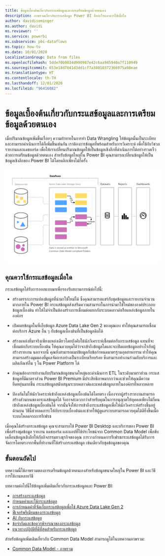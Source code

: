 ```yaml
---
title: ข้อมูลเบื้องต้นเกี่ยวกับกระแสข้อมูลและการเตรียมข้อมูลด้วยตนเอง
description: ภาพรวมเกี่ยวกับกระแสข้อมูล Power BI คืออะไรและควรใช้เมื่อใด
author: davidiseminger
ms.author: davidi
ms.reviewer: ''
ms.service: powerbi
ms.subservice: pbi-dataflows
ms.topic: how-to
ms.date: 10/01/2020
LocalizationGroup: Data from files
ms.openlocfilehash: 5dde70b9834d990987e42c6aa945940a7f110949
ms.sourcegitcommit: 653e18d7041d3dd1cf7a38010372366975a98eae
ms.translationtype: HT
ms.contentlocale: th-TH
ms.lasthandoff: 12/01/2020
ms.locfileid: "96416082"
---
```

# <a name="introduction-to-dataflows-and-self-service-data-prep"></a>ข้อมูลเบื้องต้นเกี่ยวกับกระแสข้อมูลและการเตรียมข้อมูลด้วยตนเอง

เมื่อปริมาณข้อมูลเพิ่มขึ้นเรื่อยๆ ความท้าทายในการทำ Data Wrangling ให้ข้อมูลนั้นเป็นระเบียบและสามารถดำเนินการได้ก็เพิ่มขึ้นเช่นกัน เราต้องการข้อมูลที่พร้อมสำหรับการวิเคราะห์ เพื่อใช้กับวิชวล รายงานและแดชบอร์ด เพื่อให้เราเปลี่ยนปริมาณข้อมูลให้เป็นข้อมูลเชิงลึกที่ดำเนินการได้อย่างรวดเร็ว ด้วยการเตรียมข้อมูลด้วยตนเอง สำหรับข้อมูลใหญ่ใน Power BI คุณสามารถเปลี่ยนข้อมูลให้เป็นข้อมูลเชิงลึกของ Power BI ได้โดยคลิกเพียงไม่กี่ครั้ง

![กระแสของข้อมูล](media/dataflows-introduction-self-service-flow.png)

## <a name="when-to-use-dataflows"></a>คุณควรใช้กระแสข้อมูลเมื่อใด

กระแสข้อมูลได้รับการออกแบบมาเพื่อรองรับสถานการณ์ต่อไปนี้:

* สร้างตรรกะการแปลงข้อมูลที่นำมาใช้ใหม่ได้ ซึ่งคุณสามารถแชร์กับชุดข้อมูลและรายงานจำนวนมากภายใน Power BI กระแสข้อมูลส่งเสริมความสามารถในการนำมาใช้ใหม่ขององค์ประกอบข้อมูลเบื้องต้น ทำให้ไม่จำเป็นต้องสร้างการเชื่อมต่อแยกกับระบบคลาวด์หรือแหล่งข้อมูลภายในองค์กร

* เปิดเผยข้อมูลในที่เก็บข้อมูล Azure Data Lake Gen 2 ของคุณเอง ทำให้คุณสามารถเชื่อมต่อบริการ Azure อื่น ๆ กับข้อมูลเบื้องต้นที่เป็นข้อมูลดิบได้

* สร้างแหล่งที่มาจริงเพียงแหล่งเดียวโดยบังคับให้นักวิเคราะห์เชื่อมต่อกับกระแสข้อมูล แทนที่จะเชื่อมต่อกับระบบเบื้องต้น ให้คุณควบคุมได้ว่าจะเข้าถึงข้อมูลใดและจะเปิดเผยข้อมูลอย่างไรกับผู้สร้างรายงาน นอกจากนี้ คุณยังสามารถแมปข้อมูลกับข้อกำหนดมาตรฐานอุตสาหกรรม ทำให้คุณสามารถสร้างมุมมองที่ดูแลจัดการอย่างเป็นระเบียบเรียบร้อย ซึ่งสามารถทำงานร่วมกับบริการและผลิตภัณฑ์อื่น ๆ ใน Power Platform ได้

* ถ้าคุณต้องการทำงานกับปริมาณข้อมูลขนาดใหญ่และดำเนินการ ETL ในระดับมาตราส่วน กระแสข้อมูลที่มีมาตราส่วน Power BI Premium มีประสิทธิภาพมากกว่าและช่วยให้คุณมีความยืดหยุ่นมากขึ้น กระแสข้อมูลสนับสนุนระบบคลาวด์และแหล่งข้อมูลภายในองค์กรที่หลากหลาย 

* ป้องกันไม่ให้นักวิเคราะห์เข้าถึงแหล่งข้อมูลเบื้องต้นได้โดยตรง เนื่องจากผู้สร้างรายงานสามารถสร้างส่วนบนของกระแสข้อมูลได้ จึงอาจสะดวกกว่าสำหรับคุณในการอนุญาตให้บุคคลเพียงไม่กี่คนเข้าถึงแหล่งข้อมูลเบื้องต้นได้ จากนั้นจึงให้การเข้าถึงกระแสข้อมูลเพื่อให้นักวิเคราะห์สร้างขึ้นอยู่ด้านบน วิธีนี้ช่วยลดภาระให้กับระบบเบื้องต้นและช่วยให้ผู้ดูแลระบบสามารถควบคุมได้ดียิ่งขึ้นเมื่อระบบโหลดจากการรีเฟรช

เมื่อคุณได้สร้างกระแสข้อมูล คุณจะสามารถใช้ Power BI Desktop และบริการของ Power BI เพื่อสร้างชุดข้อมูล รายงาน แดชบอร์ด และแอปที่ใช้ประโยชน์จาก Common Data Model เพื่อขับเคลื่อนข้อมูลเชิงลึกให้กับกิจกรรมทางธุรกิจของคุณ การวางกำหนดการรีเฟรชกระแสข้อมูลได้รับการจัดการโดยตรงจากพื้นที่ทำงานที่ใช้สร้างกระแสข้อมูล เช่นเดียวกับชุดข้อมูลของคุณ

## <a name="next-steps"></a>ขั้นตอนถัดไป
บทความนี้ใช้ภาพรวมของการเตรียมข้อมูลด้วยตนเองสำหรับข้อมูลขนาดใหญ่ใน Power BI และวิธีการใช้งานหลายวิธี 

บทความต่อไปนี้ให้ข้อมูลเพิ่มเติมเกี่ยวกับกระแสข้อมูลและ Power BI:

* [การสร้างกระแสข้อมูล](dataflows-create.md)
* [กำหนดค่าและใช้กระแสข้อมูล](dataflows-configure-consume.md)
* [การกำหนดค่าที่จัดเก็บกระแสข้อมูลเพื่อใช้ Azure Data Lake Gen 2](dataflows-azure-data-lake-storage-integration.md)
* [ฟีเจอร์พรีเมียมของกระแสข้อมูล](dataflows-premium-features.md)
* [AI กับกระแสข้อมูล](dataflows-machine-learning-integration.md)
* [ข้อจำกัดและข้อควรพิจารณาของกระแสข้อมูล](dataflows-features-limitations.md)
* [แนวทางปฏิบัติที่ดีที่สุดสำหรับกระแสข้อมูล](dataflows-best-practices.md)


สำหรับข้อมูลเพิ่มเติมเกี่ยวกับ Common Data Model สามารถดูได้ในบทความภาพรวม:
* [Common Data Model - ภาพรวม](/powerapps/common-data-model/overview)